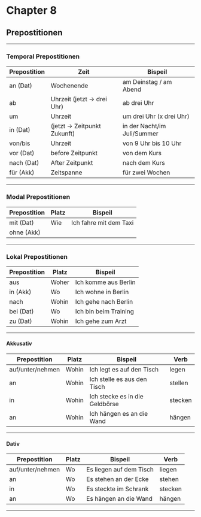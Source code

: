 # Chapter 8

## Prepostitionen

---

### Temporal Prepostitionen

| Prepostition| Zeit                         | Bispeil                     |
|-------------|------------------------------|-----------------------------|
| an   (Dat)  |  Wochenende                  | am Deinstag / am Abend      |
| ab          |  Uhrzeit  (jetzt -> drei Uhr)| ab drei Uhr                 |
| um          |  Uhrzeit                     | um drei Uhr (x drei Uhr)    |
| in   (Dat)  |  (jetzt -> Zeitpunkt Zukunft)| in der Nacht/im Juli/Summer |
| von/bis     |  Uhrzeit                     | von 9 Uhr bis 10 Uhr        |
| vor  (Dat)  |  before Zeitpunkt            | von dem Kurs                |
| nach (Dat)  |  After Zeitpunkt             | nach dem Kurs               |
| für  (Akk)  |  Zeitspanne                  | für zwei Wochen             |

---

### Modal Prepostitionen

| Prepostition| Platz| Bispeil               |
|-------------|------|-----------------------|
| mit   (Dat) |  Wie | Ich fahre mit dem Taxi|
| ohne  (Akk) |      |                       |

---

### Lokal Prepostitionen

| Prepostition| Platz  | Bispeil              |
|-------------|--------|----------------------|
| aus         |  Woher | Ich komme aus Berlin |
| in   (Akk)  |  Wo    | Ich wohne in Berlin  |
| nach        |  Wohin | Ich gehe nach Berlin |
| bei  (Dat)  |  Wo    | Ich bin beim Training|
| zu   (Dat)  |  Wohin | Ich gehe zum Arzt    |

---

#### Akkusativ

| Prepostition     | Platz  | Bispeil                       |  Verb   |
|------------------|--------|-------------------------------|---------|
| auf/unter/nehmen |  Wohin | Ich legt es auf den Tisch     |  legen  |
| an               |  Wohin | Ich stelle es aus den Tisch   |  stellen|
| in               |  Wohin | Ich stecke es in die Geldbörse|  stecken|
| an               |  Wohin | Ich hängen es an die Wand     |  hängen |

---

#### Dativ

| Prepostition    | Platz| Bispeil                |  Verb   |
|-----------------|------|------------------------|---------|
| auf/unter/nehmen|  Wo  | Es liegen auf dem Tisch|  liegen |
| an              |  Wo  | Es stehen an der Ecke  |  stehen |
| in              |  Wo  | Es steckte im Schrank  |  stecken|
| an              |  Wo  | Es hängen an die Wand  |  hängen |

---
